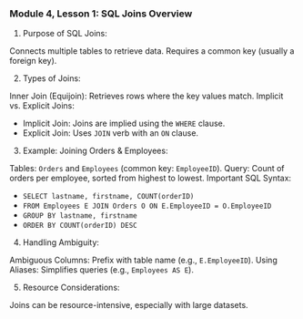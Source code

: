 ### Module 4, Lesson 1: SQL Joins Overview

1. Purpose of SQL Joins:

Connects multiple tables to retrieve data.
Requires a common key (usually a foreign key).

2. Types of Joins:

Inner Join (Equijoin): Retrieves rows where the key values match.
Implicit vs. Explicit Joins:

- Implicit Join: Joins are implied using the `WHERE` clause.
- Explicit Join: Uses `JOIN` verb with an `ON` clause.

3. Example: Joining Orders & Employees:

Tables: `Orders` and `Employees` (common key: `EmployeeID`).
Query: Count of orders per employee, sorted from highest to lowest.
Important SQL Syntax:

- `SELECT lastname, firstname, COUNT(orderID)`
- `FROM Employees E JOIN Orders O ON E.EmployeeID = O.EmployeeID`
- `GROUP BY lastname, firstname`
- `ORDER BY COUNT(orderID) DESC`

4. Handling Ambiguity:

Ambiguous Columns: Prefix with table name (e.g., `E.EmployeeID`).
Using Aliases: Simplifies queries (e.g., `Employees AS E`).

5. Resource Considerations:

Joins can be resource-intensive, especially with large datasets.
